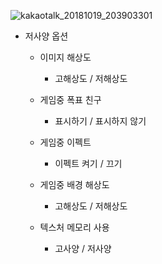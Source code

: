 ![kakaotalk_20181019_203903301](https://user-images.githubusercontent.com/43487873/47216522-231c6a80-d3e0-11e8-90be-50ab7c6662d6.jpg)

* 저사양 옵션
   * 이미지 해상도
      * 고해상도 / 저해상도
   
   * 게임중 폭표 친구
      * 표시하기 / 표시하지 않기
   
   * 게임중 이펙트
      * 이펙트 켜기 / 끄기
   
   * 게임중 배경 해상도
      * 고해상도 / 저해상도
   
   * 텍스처 메모리 사용
      * 고사양 / 저사양
      
